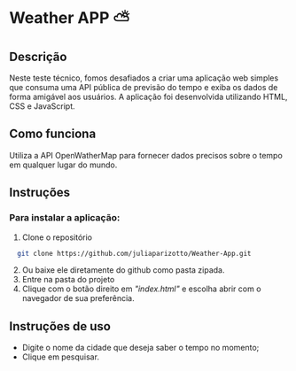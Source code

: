 # Weather APP ⛅

## Descrição
  Neste teste técnico, fomos desafiados a criar uma aplicação web simples que consuma uma API pública de
previsão do tempo e exiba os dados de forma amigável aos usuários. 
  A aplicação foi desenvolvida utilizando HTML, CSS e JavaScript.

## Como funciona
 Utiliza a API OpenWatherMap para fornecer dados precisos sobre o tempo em qualquer lugar do mundo.

## Instruções
### Para instalar a aplicação:
1. Clone o repositório
```bash
  git clone https://github.com/juliaparizotto/Weather-App.git
```
2. Ou baixe ele diretamente do github como pasta zipada.
3. Entre na pasta do projeto
4. Clique com o botão direito em *"index.html"* e escolha abrir com o navegador de sua preferência.

## Instruções de uso
- Digite o nome da cidade que deseja saber o tempo no momento;
- Clique em pesquisar.
